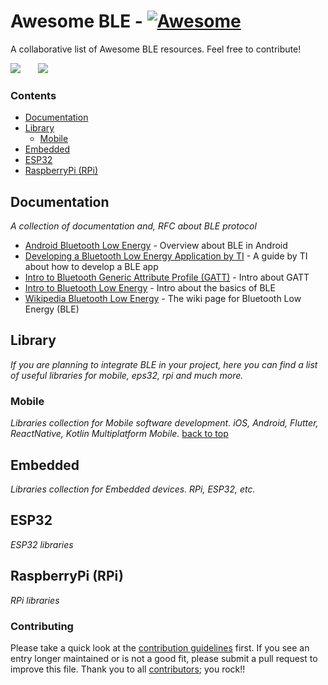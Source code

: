 # Awesome BLE - [![Awesome](https://awesome.re/badge.svg)](https://awesome.re)
A collaborative list of Awesome BLE resources. Feel free to contribute! 
<!-- 

PLEASE DO NOT UPDATE THIS FILE, UPDATE CONTENTS.JSON INSTEAD. THANK YOU :)

 -->



![](https://img.shields.io/badge/Contents-16-green) $~~~~~$ ![](https://img.shields.io/github/last-commit/dotintent/awesome-ble/main)

### Contents

- [Documentation](#documentation)
- [Library](#library)
  - [Mobile](#library-mobile)
- [Embedded](#library-embedded)
- [ESP32](#library-embedded-esp32)
- [RaspberryPi (RPi)](#library-embedded-rpi)

## Documentation
*A collection of documentation and, RFC about BLE protocol* 
* [Android Bluetooth Low Energy](https://developer.android.com/guide/topics/connectivity/bluetooth/ble-overview) - Overview about BLE in Android
* [Developing a Bluetooth Low Energy Application by TI](https://software-dl.ti.com/lprf/simplelink_cc2640r2_sdk/1.35.00.33/exports/docs/ble5stack/ble_user_guide/html/ble-stack/index.html) - A guide by TI about how to develop a BLE app
* [Intro to Bluetooth Generic Attribute Profile (GATT)](https://www.bluetooth.com/bluetooth-resources/intro-to-bluetooth-gap-gatt/) - Intro about GATT
* [Intro to Bluetooth Low Energy](https://www.bluetooth.com/bluetooth-resources/intro-to-bluetooth-low-energy/) - Intro about the basics of BLE
* [Wikipedia Bluetooth Low Energy](https://en.wikipedia.org/wiki/Bluetooth_Low_Energy) - The wiki page for Bluetooth Low Energy (BLE)

## Library
*If you are planning to integrate BLE in your project, here you can find a list of useful libraries for mobile, eps32, rpi and much more.* 

### Mobile
*Libraries collection for Mobile software development. iOS, Android, Flutter, ReactNative, Kotlin Multiplatform Mobile.* [back to top](#readme) 


## Embedded
*Libraries collection for Embedded devices. RPi, ESP32, etc.* 

## ESP32
*ESP32 libraries* 

## RaspberryPi (RPi)
*RPi libraries* 


### Contributing

Please take a quick look at the [contribution guidelines](.github/CONTRIBUTING.md) first. If you see an entry longer maintained or is not a good fit, please submit a pull request to improve this file. Thank you to all [contributors](https://github.com/dotintent/awesome-ble/graphs/contributors); you rock!!